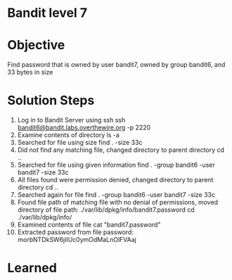 # Bandit level 7

# Objective
Find password that is owned by user bandit7, owned by group bandit6, and 33 bytes in size

# Solution Steps
1. Log in to Bandit Server using ssh
    ssh bandit6@bandit.labs.overthewire.org -p 2220
2. Examine contents of directory
    ls -a
3. Searched for file using size
    find . -size 33c
4. Did not find any matching file, changed directory to parent directory
    cd ..
5. Searched for file using given information
    find . -group bandit6 -user bandit7 -size 33c
6. All files found were permission denied, changed directory to parent directory
    cd ..
7. Searched again for file
    find . -group bandit6 -user bandit7 -size 33c
8. Found file path of matching file with no denial of permissions, moved directory of file
    path: ./var/lib/dpkg/info/bandit7.password
    cd ./var/lib/dpkg/info/
9. Examined contents of file 
    cat "bandit7.password"
10. Extracted password from file 
    password: morbNTDkSW6jIlUc0ymOdMaLnOlFVAaj

# Learned
